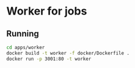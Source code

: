 # Worker for jobs

## Running

```bash
cd apps/worker
docker build -t worker -f docker/Dockerfile .
docker run -p 3001:80 -t worker
```
